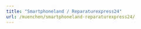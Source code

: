 ```yaml
---
title: "Smartphoneland / Reparaturexpress24"
url: /muenchen/smartphoneland-reparaturexpress24/
---
```

